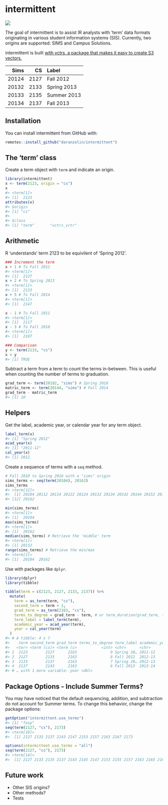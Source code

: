 
<!-- README.md is generated from README.Rmd. Please edit that file -->

# intermittent

<!-- badges: start -->

![](https://camo.githubusercontent.com/ea6e0ff99602c3563e3dd684abf60b30edceaeef/68747470733a2f2f696d672e736869656c64732e696f2f62616467652f6c6966656379636c652d6578706572696d656e74616c2d6f72616e67652e737667)
<!-- badges: end -->

The goal of intermittent is to assist IR analysts with ‘term’ data
formats originating in various student information systems (SIS).
Currently, two origins are supported: SIMS and Campus Solutions.

intermittent is built [with vctrs, a package that makes it easy to
create S3 vectors.](https://github.com/r-lib/vctrs)

|  Sims |   CS | Label       |
| ----: | ---: | :---------- |
| 20124 | 2127 | Fall 2012   |
| 20132 | 2133 | Spring 2013 |
| 20133 | 2135 | Summer 2013 |
| 20134 | 2137 | Fall 2013   |

## Installation

You can install intermittent from GitHub with:

``` r
remotes::install_github("daranzolin/intermittent")
```

## The ‘term’ class

Create a term object with `term` and indicate an origin.

``` r
library(intermittent)
x <- term(2123, origin = "cs")
x
#> <term[1]>
#> [1]  2123
attributes(x)
#> $origin
#> [1] "cs"
#> 
#> $class
#> [1] "term"       "vctrs_vctr"
```

## Arithmetic

R ‘understands’ term 2123 to be equivilent of ‘Spring 2012’.

``` r
### Increment the term
x + 1 # To Fall 2012
#> <term[1]>
#> [1]  2127
x + 2 # To Spring 2013
#> <term[1]>
#> [1]  2133
x + 5 # To Fall 2014
#> <term[1]>
#> [1]  2147

x - 1 # To Fall 2011
#> <term[1]>
#> [1]  2117
x - 3 # To Fall 2010
#> <term[1]>
#> [1]  2107

### Comparison
y <- term(2133, "cs")
x < y 
#> [1] TRUE
```

Subtract a term from a term to count the terms in-between. This is
useful when counting the number of terms to graduation.

``` r
grad_term <- term(20182, "sims") # Spring 2018
matric_term <- term(20144, "sims") # Fall 2014
grad_term - matric_term 
#> [1] 10
```

## Helpers

Get the label, academic year, or calendar year for any term object.

``` r
label_term(x)
#> [1] "Spring 2012"
acad_year(x)
#> [1] "2011-12"
cal_year(x)
#> [1] 2012
```

Create a sequence of terms with a `seq` method.

``` r
# Fall 2010 to Spring 2016 with a "sims" origin
sims_terms <- seq(term(20104), 20162)
sims_terms
#> <term[12]>
#>  [1] 20104 20112 20114 20122 20124 20132 20134 20142 20144 20152 20154
#> [12] 20162

min(sims_terms)
#> <term[1]>
#> [1]  20104
max(sims_terms)
#> <term[1]>
#> [1]  20162
median(sims_terms) # Retrieve the 'middle' term
#> <term[1]>
#> [1] 20132
range(sims_terms) # Retrieve the min/max
#> <term[2]>
#> [1]  20104  20162
```

Use with packages like `dplyr`.

``` r
library(dplyr)
library(tibble)

tibble(term = c(2123, 2127, 2133, 2137)) %>% 
  mutate(
    term = as_term(term, "cs"),
    second_term = term + 1,
    grad_term = as_term(2163, "cs"),
    terms_to_degree = grad_term - term, # or term_duration(grad_term, term)
    term_label = label_term(term),
    academic_year = acad_year(term),
    year = cal_year(term)
  )
#> # A tibble: 4 x 7
#>    term second_term grad_term terms_to_degree term_label academic_year
#>   <ter> <term (cs)> <term (c>           <int> <chr>      <chr>        
#> 1  2123        2127      2163               9 Spring 20… 2011-12      
#> 2  2127        2133      2163               8 Fall 2012  2012-13      
#> 3  2133        2137      2163               7 Spring 20… 2012-13      
#> 4  2137        2143      2163               6 Fall 2013  2013-14      
#> # … with 1 more variable: year <dbl>
```

## Package Options - Include Summer Terms?

You may have noticed that the default sequencing, addition, and
subtraction do not account for Summer terms. To change this behavior,
change the package options:

``` r
getOption("intermittent.use_terms")
#> [1] "fasp"
seq(term(2127, "cs"), 2173)
#> <term[10]>
#>  [1] 2127 2133 2137 2143 2147 2153 2157 2163 2167 2173

options(intermittent.use_terms = "all")
seq(term(2127, "cs"), 2173)
#> <term[14]>
#>  [1] 2127 2133 2135 2137 2143 2145 2147 2153 2155 2157 2163 2165 2167 2173
```

## Future work

  - Other SIS origins?
  - Other methods?
  - Tests
